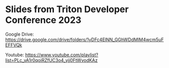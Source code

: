 # Slides from Triton Developer Conference 2023

Google Drive: https://drive.google.com/drive/folders/1yDFc4ElNN_GGhWDdMlM4wcm5uFEFFVQk

Youtube: https://www.youtube.com/playlist?list=PLc_vA1r0qoiRZfUC3o4_yjj0FtWvodKAz

